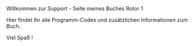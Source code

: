 Willkommen zur Support - Seite 
    meines Buches Rotor 1

Hier findet Ihr alle Programm-Codes 
  und zusätzlichen Informationen
           zum Buch.

Viel Spaß !
